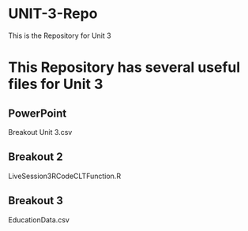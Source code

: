 # UNIT-3-Repo
This is the Repository for Unit 3

# This Repository has several useful files for Unit 3

## PowerPoint
Breakout Unit 3.csv

## Breakout 2
LiveSession3RCodeCLTFunction.R

## Breakout 3
EducationData.csv
